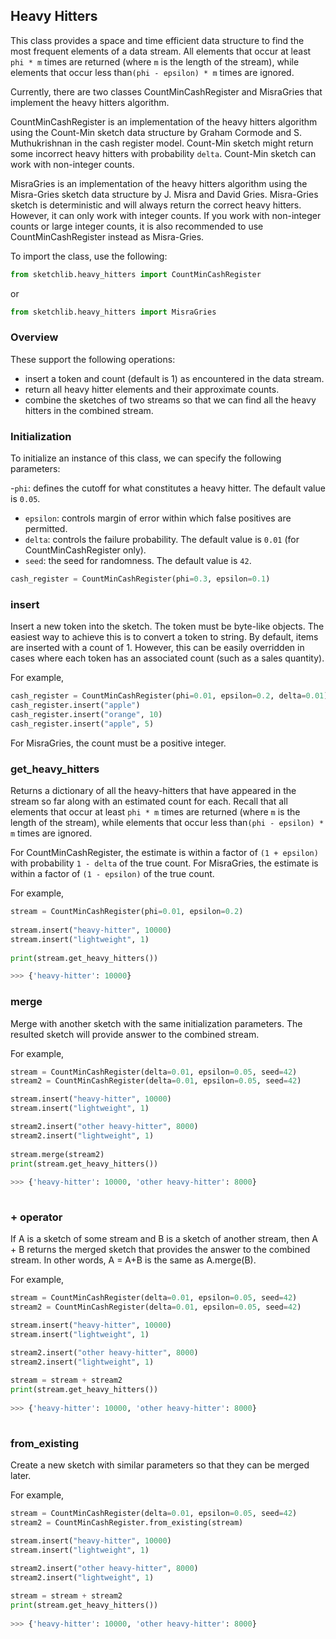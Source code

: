 ## Heavy Hitters  
  
This class provides a space and time efficient data structure to find the most frequent elements of a data stream. 
All elements that occur at least `phi * m` times are returned (where `m` is the length of the stream), while elements that occur less than`(phi - epsilon) * m` times are ignored. 
  
Currently, there are two classes CountMinCashRegister and MisraGries that implement the heavy hitters algorithm. 

CountMinCashRegister is an implementation of the heavy hitters algorithm using the Count-Min sketch data structure by Graham Cormode and S. Muthukrishnan in the cash register model. 
Count-Min sketch might return some incorrect heavy hitters with probability `delta`. Count-Min sketch can work with non-integer counts. 

MisraGries is an implementation of the heavy hitters algorithm using the Misra-Gries sketch data structure by J. Misra and David Gries.
Misra-Gries sketch is deterministic and will always return the correct heavy hitters. However, it can only work with integer counts.
If you work with non-integer counts or large integer counts, it is also recommended to use CountMinCashRegister instead as Misra-Gries.


To import the class, use the following:  
  
```python  
from sketchlib.heavy_hitters import CountMinCashRegister 
```  

or 

```python
from sketchlib.heavy_hitters import MisraGries
```


### Overview  
  
These support the following operations:  
  
- insert a token and count (default is 1) as encountered in the data stream. 
- return all heavy hitter elements and their approximate counts. 
- combine the sketches of two streams so that we can find all the heavy hitters in the combined stream.  
  
### Initialization  
  
To initialize an instance of this class, we can specify the following parameters:  

  -`phi`: defines the cutoff for what constitutes a heavy hitter. The default value is `0.05`.
 - `epsilon`: controls margin of error within which false positives are permitted. 
 - `delta`: controls the failure probability. The default value is `0.01` (for CountMinCashRegister only). 
 - `seed`: the seed for randomness. The default value is `42`.

  
```python  
cash_register = CountMinCashRegister(phi=0.3, epsilon=0.1)
```  
  
### insert  
  
Insert a new token into the sketch. The token must be byte-like objects. The easiest way to achieve this is to convert a token to string.  By default, items are inserted with a count of 1. However, this can be easily overridden in cases where each token has an associated count (such as a sales quantity).

For example,  
  
  
```python  
cash_register = CountMinCashRegister(phi=0.01, epsilon=0.2, delta=0.01)  
cash_register.insert("apple")  
cash_register.insert("orange", 10)  
cash_register.insert("apple", 5)  
```

For MisraGries, the count must be a positive integer.


### get_heavy_hitters
Returns a dictionary of all the heavy-hitters that have appeared in the stream so far along with an estimated count for each.
Recall that all elements that occur at least `phi * m` times are returned (where `m` is the length of the stream), while elements that occur less than`(phi - epsilon) * m` times are ignored. 

For CountMinCashRegister, the estimate is within a factor of `(1 + epsilon)` with probability `1 - delta` of the true count.
For MisraGries, the estimate is within a factor of `(1 - epsilon)` of the true count.

  
For example,  
```python
stream = CountMinCashRegister(phi=0.01, epsilon=0.2)  
  
stream.insert("heavy-hitter", 10000)  
stream.insert("lightweight", 1)
  
print(stream.get_heavy_hitters())  

>>> {'heavy-hitter': 10000}

```  
  
### merge  
  
Merge with another sketch with the same initialization parameters. The resulted sketch will provide answer to the combined stream.  
  
For example,  
  
```python  
stream = CountMinCashRegister(delta=0.01, epsilon=0.05, seed=42)  
stream2 = CountMinCashRegister(delta=0.01, epsilon=0.05, seed=42)  

stream.insert("heavy-hitter", 10000)  
stream.insert("lightweight", 1)

stream2.insert("other heavy-hitter", 8000)  
stream2.insert("lightweight", 1)
  
stream.merge(stream2)  
print(stream.get_heavy_hitters())  
  
>>> {'heavy-hitter': 10000, 'other heavy-hitter': 8000} 
  
```  
  
### + operator  
  
If A is a sketch of some stream and B is a sketch of another stream, then A + B returns the merged sketch that provides the answer to the combined stream. 
In other words, A = A+B is the same as A.merge(B).   
  
For example,  
  
```python  
stream = CountMinCashRegister(delta=0.01, epsilon=0.05, seed=42)  
stream2 = CountMinCashRegister(delta=0.01, epsilon=0.05, seed=42)  

stream.insert("heavy-hitter", 10000)  
stream.insert("lightweight", 1)

stream2.insert("other heavy-hitter", 8000)  
stream2.insert("lightweight", 1)
  
stream = stream + stream2  
print(stream.get_heavy_hitters())  
  
>>> {'heavy-hitter': 10000, 'other heavy-hitter': 8000} 
  
```  
  
### from_existing   
Create a new sketch with similar parameters so that they can be merged later.  
  
For example,  

```python
stream = CountMinCashRegister(delta=0.01, epsilon=0.05, seed=42)  
stream2 = CountMinCashRegister.from_existing(stream)

stream.insert("heavy-hitter", 10000)  
stream.insert("lightweight", 1)

stream2.insert("other heavy-hitter", 8000)  
stream2.insert("lightweight", 1)
  
stream = stream + stream2  
print(stream.get_heavy_hitters())  
  
>>> {'heavy-hitter': 10000, 'other heavy-hitter': 8000} 

```